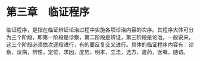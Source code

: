 # 第三章　临证程序

临证程序，是指在临证辨证论治过程中实施各项诊治内容的次序。其程序大体可分为三个阶段，即第一阶段是诊察，第二阶段是辨证，第三阶段是论治。一般说来，这三个阶段必须依次逐段进行，有的要反复交叉进行。具体的临证程序内容有：诊察，议病，辨性，定位，求因，度势，明本，立法，选方，遣药，医嘱，随访。
